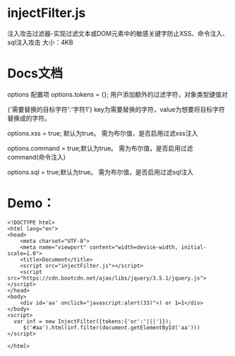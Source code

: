 # injectFilter.js
注入攻击过滤器-实现过滤文本或DOM元素中的敏感关键字防止XSS、命令注入、sql注入攻击
大小：4KB

# Docs文档
options 配置项
options.tokens = {}; 用户添加额外的过滤字符，对象类型键值对

{'需要替换的目标字符':'字符1'}  key为需要替换的字符，value为想要将目标字符替换成的字符。

options.xss = true; 默认为true。 需为布尔值，是否启用过滤xss注入

options.command = true;默认为true。 需为布尔值，是否启用过滤command(命令注入)

options.sql = true;默认为true。 需为布尔值，是否启用过滤sql注入


# Demo：
```
<!DOCTYPE html>
<html lang="en">
<head>
    <meta charset="UTF-8">
    <meta name="viewport" content="width=device-width, initial-scale=1.0">
    <title>Document</title>
    <script src="injectFilter.js"></script>
    <script src="https://cdn.bootcdn.net/ajax/libs/jquery/3.5.1/jquery.js"></script>
</head>
<body>
    <div id='aa' onclick="javascript:alert(33)">) or 1=1</div>
</body>
<script>
  var inf = new InjectFilter({tokens:{'or':'|||'}});
     $('#aa').html(inf.filter(document.getElementById('aa')))
</script>

</html>
```

